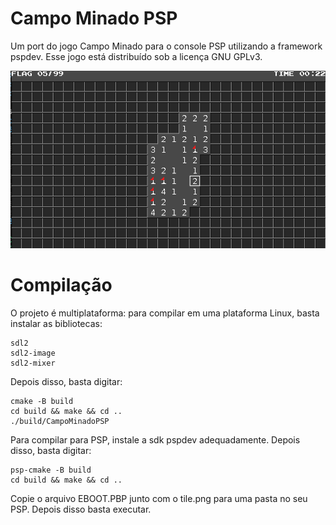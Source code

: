 # Campo Minado PSP

Um port do jogo Campo Minado para o console PSP utilizando a framework
pspdev. Esse jogo está distribuído sob a licença GNU GPLv3.

![](screenshot.png)

# Compilação

O projeto é multiplataforma: para compilar em uma plataforma Linux,
basta instalar as bibliotecas:

```
sdl2
sdl2-image
sdl2-mixer
```

Depois disso, basta digitar:

```
cmake -B build
cd build && make && cd ..
./build/CampoMinadoPSP
```

Para compilar para PSP, instale a sdk pspdev adequadamente. Depois disso,
basta digitar:

```
psp-cmake -B build
cd build && make && cd ..
```

Copie o arquivo EBOOT.PBP junto com o tile.png para uma pasta no seu PSP.
Depois disso basta executar.
